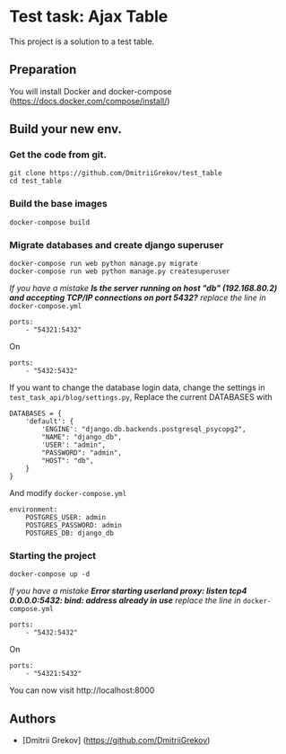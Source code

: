 # Test task: Ajax Table 

This project is a solution to a test table.

## Preparation 

You will install Docker and docker-compose (https://docs.docker.com/compose/install/)

## Build your new env.

### Get the code from git.
```
git clone https://github.com/DmitriiGrekov/test_table
cd test_table 
```

### Build the base images
```
docker-compose build
```

### Migrate databases and  create django superuser 
```
docker-compose run web python manage.py migrate 
docker-compose run web python manage.py createsuperuser
```

_If you have a mistake_ ___Is the server running on host "db" (192.168.80.2) and accepting TCP/IP connections on port 5432?___ _replace the line in_ `docker-compose.yml`

```
ports:
    - "54321:5432"
```

On

```
ports:
    - "5432:5432"

```

If you want to change the database login data, change the settings in `test_task_api/blog/settings.py`, Replace the current DATABASES with
```
DATABASES = {
    'default': {
        'ENGINE': "django.db.backends.postgresql_psycopg2",
        "NAME": "django_db",
        'USER': "admin",
        "PASSWORD": "admin",
        "HOST": "db",
    }
}

```

And modify `docker-compose.yml`

```
environment:
    POSTGRES_USER: admin
    POSTGRES_PASSWORD: admin
    POSTGRES_DB: django_db
```


### Starting the project
```
docker-compose up -d
```

_If you have a mistake_ ___Error starting userland proxy: listen tcp4 0.0.0.0:5432: bind: address already in use___ _replace the line in_ `docker-compose.yml`

```
ports:
    - "5432:5432"
```

On

```
ports:
    - "54321:5432"

```


You can now  visit http://localhost:8000


## Authors

* [Dmitrii Grekov] (https://github.com/DmitriiGrekov)

